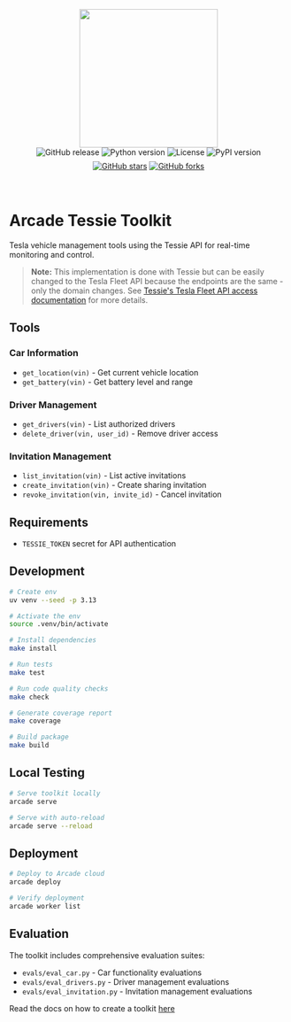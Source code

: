 <div style="display: flex; justify-content: center; align-items: center;">
  <img
    src="https://docs.arcade.dev/images/logo/arcade-logo.png"
    style="width: 250px;"
  >
</div>

<div style="display: flex; justify-content: center; align-items: center; margin-bottom: 8px;">
  <img src="https://img.shields.io/github/v/release/pmdroid/tessie" alt="GitHub release" style="margin: 0 2px;">
  <img src="https://img.shields.io/badge/python-3.10+-blue.svg" alt="Python version" style="margin: 0 2px;">
  <img src="https://img.shields.io/badge/license-MIT-green.svg" alt="License" style="margin: 0 2px;">
  <img src="https://img.shields.io/pypi/v/tessie" alt="PyPI version" style="margin: 0 2px;">
</div>
<div style="display: flex; justify-content: center; align-items: center;">
  <a href="https://github.com/pmdroid/tessie" target="_blank">
    <img src="https://img.shields.io/github/stars/pmdroid/tessie" alt="GitHub stars" style="margin: 0 2px;">
  </a>
  <a href="https://github.com/pmdroid/tessie/fork" target="_blank">
    <img src="https://img.shields.io/github/forks/pmdroid/tessie" alt="GitHub forks" style="margin: 0 2px;">
  </a>
</div>


<br>
<br>

# Arcade Tessie Toolkit

Tesla vehicle management tools using the Tessie API for real-time monitoring and control.

> **Note:** This implementation is done with Tessie but can be easily changed to the Tesla Fleet API because the endpoints are the same - only the domain changes. See [Tessie's Tesla Fleet API access documentation](https://developer.tessie.com/reference/access-tesla-fleet-api) for more details.

## Tools

### Car Information
- `get_location(vin)` - Get current vehicle location
- `get_battery(vin)` - Get battery level and range

### Driver Management  
- `get_drivers(vin)` - List authorized drivers
- `delete_driver(vin, user_id)` - Remove driver access

### Invitation Management
- `list_invitation(vin)` - List active invitations
- `create_invitation(vin)` - Create sharing invitation
- `revoke_invitation(vin, invite_id)` - Cancel invitation

## Requirements

- `TESSIE_TOKEN` secret for API authentication

## Development

```bash
# Create env
uv venv --seed -p 3.13

# Activate the env
source .venv/bin/activate

# Install dependencies
make install

# Run tests
make test

# Run code quality checks
make check

# Generate coverage report
make coverage

# Build package
make build
```

## Local Testing

```bash
# Serve toolkit locally
arcade serve

# Serve with auto-reload
arcade serve --reload
```

## Deployment

```bash
# Deploy to Arcade cloud
arcade deploy

# Verify deployment
arcade worker list
```

## Evaluation

The toolkit includes comprehensive evaluation suites:
- `evals/eval_car.py` - Car functionality evaluations
- `evals/eval_drivers.py` - Driver management evaluations  
- `evals/eval_invitation.py` - Invitation management evaluations

Read the docs on how to create a toolkit [here](https://docs.arcade.dev/home/build-tools/create-a-toolkit)